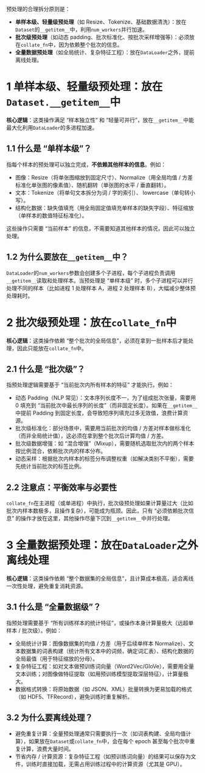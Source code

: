预处理的合理拆分原则是：

- **单样本级、轻量级预处理**（如 Resize、Tokenize、基础数据清洗）：放在`Dataset`的`__getitem__`中，利用`num_workers`并行加速。
- **批次级预处理**（如动态 padding、批次标准化、按批次采样增强等）：必须放在`collate_fn`中，因为依赖整个批次的信息。
- **全量数据预处理**（如全局统计、复杂特征工程）：放在`DataLoader`之外，提前离线处理。
# 1 单样本级、轻量级预处理：放在`Dataset.__getitem__`中
**核心逻辑**：这类操作满足 “样本独立性” 和 “轻量可并行”，放在`__getitem__`中能最大化利用`DataLoader`的多进程加速。
## 1.1 什么是 “单样本级”？

指每个样本的预处理可以独立完成，**不依赖其他样本的信息**。例如：

- 图像：Resize（将单张图缩放到固定尺寸）、Normalize（用全局均值 / 方差标准化单张图的像素值）、随机翻转（单张图的水平 / 垂直翻转）。
- 文本：Tokenize（将单句文本拆分为词 / 字的索引）、 lowercase（单句转小写）。
- 结构化数据：缺失值填充（用全局固定值填充单样本的缺失字段）、特征缩放（单样本的数值特征标准化）。

这些操作只需要 “当前样本” 的信息，不需要知道其他样本的情况，因此可以独立处理。
## 1.2 为什么要放在`__getitem__`中？

`DataLoader`的`num_workers`参数会创建多个子进程，每个子进程负责调用`__getitem__`读取和处理样本。当预处理是 “单样本级” 时，多个子进程可以并行处理不同的样本（比如进程 1 处理样本 A，进程 2 处理样本 B），大幅减少整体预处理耗时。
# 2 批次级预处理：放在`collate_fn`中

**核心逻辑**：这类操作依赖 “整个批次的全局信息”，必须在拿到一批样本后才能处理，因此只能放在`collate_fn`中。
## 2.1 什么是 “批次级”？

指预处理逻辑需要基于 “当前批次内所有样本的特征” 才能执行。例如：

- 动态 Padding（NLP 常见）：文本序列长度不一，为了组成批次张量，需要用 0 填充到 “当前批次中最长序列的长度”（而非固定长度）。如果在`__getitem__`中提前 Padding 到固定长度，会导致短序列填充过多无效值，浪费计算资源。
- 批次级标准化：部分场景中，需要用当前批次的均值 / 方差对样本做标准化（而非全局统计值），这必须在拿到整个批次后计算均值 / 方差。
- 批次级数据增强：如 “混合增强”（Mixup），需要随机选取批次内的两个样本按比例混合，依赖批次内的样本分布。
- 动态采样：根据批次内样本的标签分布调整权重（如解决类别不平衡），需要先统计当前批次的标签比例。
## 2.2 注意点：平衡效率与必要性

`collate_fn`在主进程（或单进程）中执行，批次级预处理如果计算量过大（比如批次内样本数极多，且操作复杂），可能成为瓶颈。因此，只有 “必须依赖批次信息” 的操作才放在这里，其他操作尽量下沉到`__getitem__`中并行处理。

# 3 全量数据预处理：放在`DataLoader`之外离线处理

**核心逻辑**：这类操作依赖 “整个数据集的全局信息”，且计算成本极高，适合离线一次性处理，避免重复消耗资源。
## 3.1 什么是 “全量数据级”？

指预处理需要基于 “所有训练样本的统计特征”，或操作本身计算量极大（远超单样本 / 批次级）。例如：

- 全局统计计算：图像数据集的均值 / 方差（用于后续单样本 Normalize）、文本数据集的词表构建（统计所有文本中的词频，确定词汇表）、结构化数据的全局最值（用于特征缩放的分母）。
- 复杂特征工程：如对文本做预训练词向量（Word2Vec/GloVe），需要用全量文本训练；对图像做特征提取（如用预训练模型提取深层特征），计算量极大。
- 数据格式转换：将原始数据（如 JSON、XML）批量转换为更易加载的格式（如 HDF5、TFRecord），避免训练时重复解析。
## 3.2 为什么要离线处理？

- 避免重复计算：全量预处理通常只需要执行一次（如词表构建、全局均值计算），如果放在`Dataset`或`collate_fn`中，会在每个 epoch 甚至每个批次中重复计算，浪费大量时间。
- 节省内存 / 计算资源：复杂特征工程（如预训练词向量）的结果可以保存为文件，训练时直接加载，无需占用训练过程中的计算资源（尤其是 GPU）。
